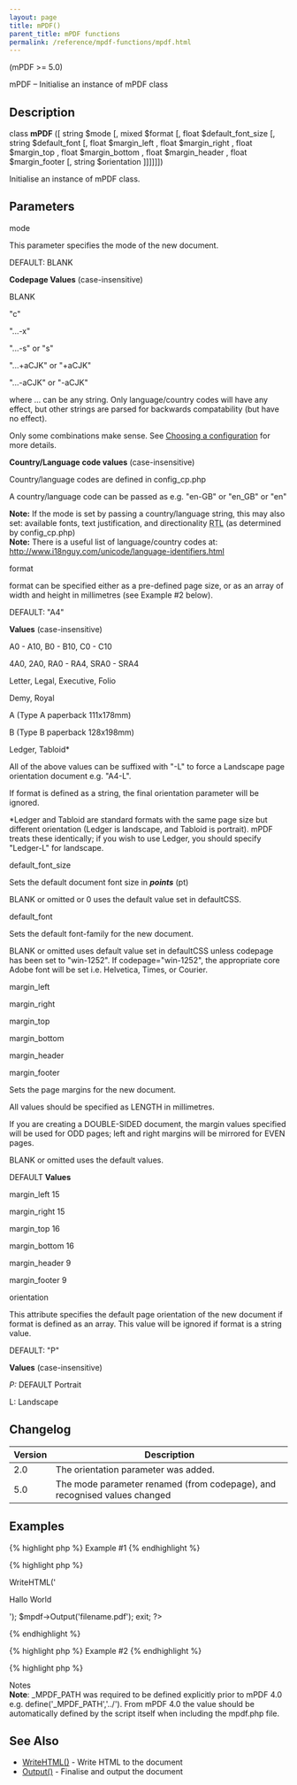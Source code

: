 ```yaml
---
layout: page
title: mPDF()
parent_title: mPDF functions
permalink: /reference/mpdf-functions/mpdf.html
---
```


<div id="bpmbook" class="bpmbook" style="direction:ltr;">
<div class="topic_user_field">
<div id="U0">
<p>(mPDF &gt;= 5.0)</p>
<p>mPDF – Initialise an instance of mPDF class</p>
<h2>Description</h2>

<div class="alert alert-info" role="alert">class <b>mPDF</b> ([ string <span class="parameter">$mode</span> [, mixed <span class="parameter">$format</span> [, float <span class="parameter">$default_font_size</span> [, string <span class="parameter">$default_font</span> [, float <span class="parameter">$margin_left</span> , float <span class="parameter">$margin_right</span> , float <span class="parameter">$margin_top</span> , float <span class="parameter">$margin_bottom</span> , float <span class="parameter">$margin_header</span> , float <span class="parameter">$margin_footer</span> [, string <span class="parameter">$orientation</span> ]]]]]])</div>
<p>Initialise an instance of mPDF class.</p>
<h2>Parameters</h2>
<p class="manual_param_dt"><span class="parameter">mode</span></p>
<p class="manual_param_dd">This parameter specifies the mode of the new document.

<span class="smallblock">DEFAULT</span>: <span class="smallblock">BLANK</span></p>
<p class="manual_param_dd"><b>Codepage Values</b> (case-insensitive)

<span class="smallblock">BLANK</span>

"c"

"...-x"

"...-s" or "s"

"...+aCJK" or "+aCJK"

"...-aCJK" or "-aCJK"

where ... can be any string. Only language/country codes will have any effect, but other strings are parsed for backwards compatability (but have no effect).</p>
<p class="manual_param_dd">Only some combinations make sense. See <a href="/fonts-languages/choosing-a-configuration-v5-x.html">Choosing a configuration</a> for more details.</p>
<p class="manual_param_dd"><b>Country/Language code values</b> (case-insensitive)

Country/language codes are defined in <span class="filename">config_cp.php</span>

A country/language code can be passed as e.g. "en-GB" or "en_GB" or "en"<i><b>

</b></i></p>

<div class="alert alert-info" role="alert"><b>Note:</b> If the <span class="parameter">mode</span> is set by passing a country/language string, this may also set: available fonts, text justification, and directionality <acronym title="Right-to-Left document, used for Hebrew and Arabic languages">RTL</acronym> (as determined by <span class="filename">config_cp.php</span>)</div>

<div class="alert alert-info" role="alert"><b>Note:</b> There is a useful list of language/country codes at: <a href="http://www.i18nguy.com/unicode/language-identifiers.html">http://www.i18nguy.com/unicode/language-identifiers.html</a></div>
<ul> </li>
</ul>
<p class="manual_param_dt"><span class="parameter">format</span></p>
<ul> </li>
</ul>
<p class="manual_param_dd"><span class="parameter">format</span> can be specified either as a pre-defined page size, or as an array of width and height in millimetres (see Example #2 below).

<span class="smallblock">DEFAULT</span>: "A4"</p>
<p class="manual_param_dd"><b>Values</b> (case-insensitive)

A0 - A10, B0 - B10, C0 - C10

4A0, 2A0, RA0 - RA4, SRA0 - SRA4

Letter, Legal, Executive, Folio

Demy, Royal

A (Type A paperback 111x178mm)

B (Type B paperback 128x198mm)

Ledger, Tabloid*</p>
<p class="manual_param_dd">All of the above values can be suffixed with "-L" to force a Landscape page orientation document e.g. "A4-L". 

If <span class="parameter">format</span> is defined as a string, the final <span class="parameter">orientation</span> parameter will be ignored.</p>
<p class="manual_param_dd">*Ledger and Tabloid are standard formats with the same page size but different orientation (Ledger is landscape, and Tabloid is portrait). mPDF treats these identically; if you wish to use Ledger, you should specify "Ledger-L" for landscape.</p>
<p class="manual_param_dt"><span class="parameter">default_font_size</span></p>
<p class="manual_param_dd">Sets the default document font size in <b><i>points</i></b> (pt)

<span class="smallblock">BLANK</span>&nbsp;or omitted or 0 uses the default value set in <span class="parameter">defaultCSS</span>.</p>
<p class="manual_param_dt"><span class="parameter">default_font</span></p>
<ul> </li>
</ul>
<p class="manual_param_dd">Sets the default font-family for the new document.

<span class="smallblock">BLANK</span>&nbsp;or omitted uses default value set in <span class="parameter">defaultCSS</span> unless <span class="parameter">codepage</span> has been set to "win-1252". If <span class="parameter">codepage</span>="win-1252", the appropriate core Adobe font will be set i.e. Helvetica, Times, or Courier.</p>
<p class="manual_param_dt"><span class="parameter">margin_left</span>

<span class="parameter">margin_right</span>

<span class="parameter">margin_top</span>

<span class="parameter">margin_bottom</span>

<span class="parameter">margin_header</span>

<span class="parameter">margin_footer</span></p>
<p class="manual_param_dd">Sets the page margins for the new document.

All values should be specified as <span class="smallblock">LENGTH</span> in millimetres.

If you are creating a <span class="smallblock">DOUBLE-SIDED</span> document, the margin values specified will be used for <span class="smallblock">ODD</span> pages; left and right margins will be mirrored for <span class="smallblock">EVEN</span> pages.

<span class="smallblock">BLANK</span>&nbsp;or omitted uses the default values.</p>
<p class="manual_param_dd"><span class="smallblock">DEFAULT</span> <b>Values</b>

<span class="parameter">margin_left</span> 15

<span class="parameter">margin_right</span> 15

<span class="parameter">margin_top</span> 16

<span class="parameter">margin_bottom</span> 16

<span class="parameter">margin_header</span> 9

<span class="parameter">margin_footer</span> 9</p>
<p class="manual_param_dt"><span class="parameter">orientation</span></p>
<ul> </li>
</ul>
<p class="manual_param_dd">This attribute specifies the default page orientation of the new document if <span class="parameter">format</span> is defined as an array. This value will be ignored if <span class="parameter">format</span> is a string value.

<span class="smallblock">DEFAULT</span>: "P"</p>
<p class="manual_param_dd"><b>Values</b> (case-insensitive)

<i>P:</i> <span class="smallblock">DEFAULT</span> Portrait

L: Landscape</p>
<h2>Changelog</h2>
<table class="bpmTopic"> <thead>
<tr> <th>Version</th><th>Description</th> </tr>
</thead> <tbody>
<tr>
<td>2.0</td>
<td>The <span class="parameter">orientation</span> parameter was added.</td>
</tr>
<tr>
<td>5.0</td>
<td>The <span class="parameter">mode</span> parameter renamed (from <span class="parameter">codepage</span>), and recognised values changed</td>
</tr>
</tbody> </table>
<h2>Examples</h2>

{% highlight php %}
Example #1
{% endhighlight %}

{% highlight php %}
<?php

<?php

include("../mpdf.php");

$mpdf=new mPDF();

$mpdf->WriteHTML('<p>Hallo World</p>');

$mpdf->Output('filename.pdf');

exit;

?>
{% endhighlight %}

{% highlight php %}
Example #2
{% endhighlight %}

{% highlight php %}
<?php

// Define a new mPDF document using utf-8 fonts

$mpdf=new mPDF('utf-8');

// Define a new mPDF document using win-1252 fonts based on a language/country code

$mpdf=new mPDF('en-GB');

// Define a Landscape page size/format by name

$mpdf=new mPDF('utf-8', 'A4-L');

// Define a page size/format by array - page will be 190mm wide x 236mm height

$mpdf=new mPDF('utf-8', array(190,236));

// Define a page using all default values except "L" for Landscape orientation

$mpdf=new mPDF('','', 0, '', 15, 15, 16, 16, 9, 9, 'L');
{% endhighlight %}

<h2>Notes</h2>

<div class="alert alert-info" role="alert"><b>Note</b>: <span class="smallblock">_MPDF_PATH</span> was required to be defined explicitly prior to mPDF 4.0 e.g. define('_MPDF_PATH','../'). From mPDF 4.0 the value should be automatically defined by the script itself when including the mpdf.php file.</div>
<h2>See Also</h2>
<ul>
<li class="manual_boxlist"><a href="/reference/mpdf-functions/writehtml.html">WriteHTML()</a> - Write HTML to the document</li>
<li class="manual_boxlist"><a href="/reference/mpdf-functions/output.html">Output()</a> - Finalise and output the document</li>
</ul>
</div>
</div>

